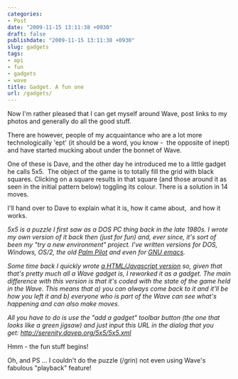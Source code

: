```yaml
---
categories:
- Post
date: "2009-11-15 13:11:38 +0930"
draft: false
publishdate: "2009-11-15 13:11:38 +0930"
slug: gadgets
tags:
- api
- fun
- gadgets
- wave
title: Gadget. A fun one
url: /gadgets/
---
```

Now I'm rather pleased that I can get myself around Wave, post links to
my photos and generally do all the good stuff.

There are however, people of my acquaintance who are a lot more
technologically 'ept' (it should be a word, you know -  the opposite of
inept) and have started mucking about under the bonnet of Wave.

One of these is Dave, and the other day he introduced me to a little
gadget he calls 5x5.  The object of the game is to totally fill the grid
with black squares. Clicking on a square results in that square (and
those around it as seen in the initial pattern below) toggling its
colour. There is a solution in 14 moves.

I'll hand over to Dave to explain what it is, how it came about,  and
how it works.

*5x5 is a puzzle I first saw as a DOS PC thing back in the late 1980s. I
wrote my own version of it back then (just for fun) and, ever since,
it's sort of been my "try a new environment" project. I've written
versions for DOS, Windows, OS/2, the old* [*Palm
Pilot*](http://www.davep.org/palm/) *and even for* [*GNU
emacs*](http://www.davep.org/emacs/)*.*

*Some time back I quickly wrote* [*a HTML/Javascript
version*](http://www.davep.org/misc/5x5/) *so, given that that's pretty
much all a Wave gadget is, I reworked it as a gadget. The main
difference with this version is that it's coded with the state of the
game held in the Wave. This means that a) you can always come back to it
and it'll be how you left it and b) everyone who is part of the Wave can
see what's happening and can also make moves.*

*All you have to do is use the "add a gadget" toolbar button (the one
that looks like a green jigsaw) and just input this URL in the dialog
that you get: <http://serenity.davep.org/5x5/5x5.xml>*

Hmm - the fun stuff begins!

Oh, and PS ... I couldn't do the puzzle (/grin) not even using Wave's
fabulous "playback" feature!
